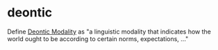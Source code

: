 # deontic

Define [Deontic Modality](https://en.wikipedia.org/wiki/Deontic_modality) as "a linguistic modality that indicates how the world ought to be according to certain norms, expectations, ..."